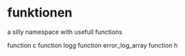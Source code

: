 # funktionen
a silly namespace with usefull functions

function c
function logg
function error_log_array
function h
